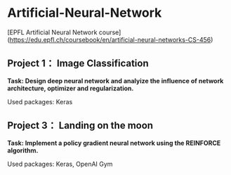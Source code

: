 # Artificial-Neural-Network
[EPFL Artificial Neural Network course] (https://edu.epfl.ch/coursebook/en/artificial-neural-networks-CS-456)
## Project 1： Image Classification

**Task: Design deep neural network and analyize the influence of network architecture, optimizer and regularization.**

Used packages: Keras

## Project 3： Landing on the moon

**Task: Implement a policy gradient neural network using the REINFORCE algorithm.**

Used packages: Keras, OpenAI Gym
